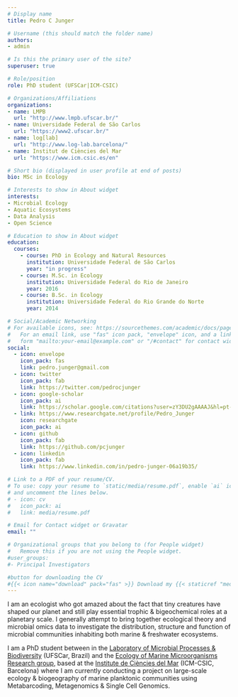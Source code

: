```yaml
---
# Display name
title: Pedro C Junger

# Username (this should match the folder name)
authors:
- admin

# Is this the primary user of the site?
superuser: true

# Role/position
role: PhD student (UFSCar|ICM-CSIC)

# Organizations/Affiliations
organizations:
- name: LMPB
  url: "http://www.lmpb.ufscar.br/"
- name: Universidade Federal de São Carlos
  url: "https://www2.ufscar.br/"
- name: log[lab]
  url: "http://www.log-lab.barcelona/"
- name: Institut de Ciències del Mar
  url: "https://www.icm.csic.es/en"

# Short bio (displayed in user profile at end of posts)
bio: MSc in Ecology

# Interests to show in About widget
interests:
- Microbial Ecology
- Aquatic Ecosystems
- Data Analysis
- Open Science

# Education to show in About widget
education:
  courses:
    - course: PhD in Ecology and Natural Resources
      institution: Universidade Federal de São Carlos
      year: "in progress"
    - course: M.Sc. in Ecology
      institution: Universidade Federal do Rio de Janeiro
      year: 2016
    - course: B.Sc. in Ecology
      institution: Universidade Federal do Rio Grande do Norte
      year: 2014

# Social/Academic Networking
# For available icons, see: https://sourcethemes.com/academic/docs/page-builder/#icons
#   For an email link, use "fas" icon pack, "envelope" icon, and a link in the
#   form "mailto:your-email@example.com" or "/#contact" for contact widget.
social:
  - icon: envelope
    icon_pack: fas
    link: pedro.junger@gmail.com
  - icon: twitter
    icon_pack: fab
    link: https://twitter.com/pedrocjunger
  - icon: google-scholar
    icon_pack: ai
    link: https://scholar.google.com/citations?user=zY3DU2gAAAAJ&hl=pt-BR
  - link: https://www.researchgate.net/profile/Pedro_Junger
    icon: researchgate
    icon_pack: ai
  - icon: github
    icon_pack: fab
    link: https://github.com/pcjunger
  - icon: linkedin
    icon_pack: fab
    link: https://www.linkedin.com/in/pedro-junger-06a19b35/

# Link to a PDF of your resume/CV.
# To use: copy your resume to `static/media/resume.pdf`, enable `ai` icons in `params.toml`, 
# and uncomment the lines below.
# - icon: cv
#   icon_pack: ai
#   link: media/resume.pdf

# Email for Contact widget or Gravatar
email: ""

# Organizational groups that you belong to (for People widget)
#   Remove this if you are not using the People widget.
#user_groups:
#- Principal Investigators

#button for downloading the CV
#{{< icon name="download" pack="fas" >}} Download my {{< staticref "media/demo_resume.pdf" "newtab" >}}resumé{{< /staticref >}}.
---
```

I am an ecologist who got amazed about the fact that tiny creatures have shaped our planet and still play essential trophic & bigeochemical roles at a planetary scale. I generally attempt to bring together ecological theory and microbial omics data to investigate the distribution, structure and function of microbial communities inhabiting both marine & freshwater ecosystems.

I am a PhD student between in the [Laboratory of Microbial Processes & Biodiversity](http://www.lmpb.ufscar.br/) (UFSCar, Brazil) and the [Ecology of Marine Microorganisms Research group](https://emm.icm.csic.es/), based at the [Institute de Ciències del Mar](https://www.icm.csic.es/en) (ICM-CSIC, Barcelona) where I am currently conducting a project on large-scale ecology & biogeography of marine planktonic communities using Metabarcoding, Metagenomics & Single Cell Genomics.
